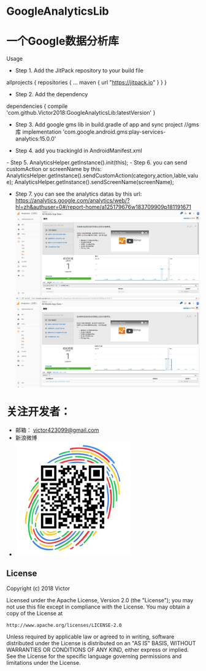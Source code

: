 # GoogleAnalyticsLib
# 一个Google数据分析库

Usage

- Step 1. Add the JitPack repository to your build file

allprojects {
    repositories {
        ...
        maven { url "https://jitpack.io" }
    }
}
- Step 2. Add the dependency

dependencies {
    compile 'com.github.Victor2018:GoogleAnalyticsLib:latestVersion'
}

- Step 3. Add google gms lib in build.gradle of app  and sync project
 //gms库
implementation 'com.google.android.gms:play-services-analytics:15.0.0'

- Step 4. add you trackingId in AndroidManifest.xml
<meta-data android:name="GA_TRACKING_ID" android:value="${YOUR_TRACKING_ID}"/>
- Step 5. AnalyticsHelper.getInstance().init(this);
- Step 6. you can send customAction or screenName by this:
 AnalyticsHelper.getInstance().sendCustomAction(category,action,lable,value);
 AnalyticsHelper.getInstance().sendScreenName(screenName);

- Step 7. you can see the analytics datas by this url:
https://analytics.google.com/analytics/web/?hl=zh&authuser=0#/report-home/a125179676w183709909p181191671
![image](https://github.com/Victor2018/GoogleAnalyticsLib/raw/master/SrceenShot/custom_action.png)
![image](https://github.com/Victor2018/GoogleAnalyticsLib/raw/master/SrceenShot/screen_name.png)

# 关注开发者：
- 邮箱： victor423099@gmail.com
- 新浪微博
- ![image](https://github.com/Victor2018/AppUpdateLib/raw/master/SrceenShot/sina_weibo.jpg)

## License

Copyright (c) 2018 Victor

Licensed under the Apache License, Version 2.0 (the "License");
you may not use this file except in compliance with the License.
You may obtain a copy of the License at

    http://www.apache.org/licenses/LICENSE-2.0

Unless required by applicable law or agreed to in writing, software
distributed under the License is distributed on an "AS IS" BASIS,
WITHOUT WARRANTIES OR CONDITIONS OF ANY KIND, either express or implied.
See the License for the specific language governing permissions and
limitations under the License.